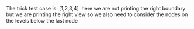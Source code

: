 The trick test case is:
[1,2,3,4]
​
here we are not printing the right boundary but we are printing the right view
so we also need to consider the nodes on the levels below the last node